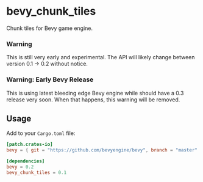 # bevy_chunk_tiles
Chunk tiles for Bevy game engine.

### Warning
This is still very early and experimental. The API will likely change between version 0.1 -> 0.2
without notice.

### Warning: Early Bevy Release
This is using latest bleeding edge Bevy engine while should have a 0.3 release very soon. When that
happens, this warning will be removed.

## Usage
Add to your `Cargo.toml` file:
```toml
[patch.crates-io]
bevy = { git = "https://github.com/bevyengine/bevy", branch = "master" }

[dependencies]
bevy = 0.2
bevy_chunk_tiles = 0.1
```